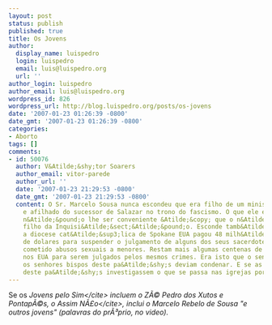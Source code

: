 ```yaml
---
layout: post
status: publish
published: true
title: Os Jovens
author:
  display_name: luispedro
  login: luispedro
  email: luis@luispedro.org
  url: ''
author_login: luispedro
author_email: luis@luispedro.org
wordpress_id: 826
wordpress_url: http://blog.luispedro.org/posts/os-jovens
date: '2007-01-23 01:26:39 -0800'
date_gmt: '2007-01-23 01:26:39 -0800'
categories:
- Aborto
tags: []
comments:
- id: 50076
  author: V&Atilde;&shy;tor Soarers
  author_email: vitor-parede
  author_url: ''
  date: '2007-01-23 21:29:53 -0800'
  date_gmt: '2007-01-23 21:29:53 -0800'
  content: O Sr. Marcelo Sousa nunca escondeu que era filho de um ministro de Salazar
    e afilhado do sucessor de Salazar no trono do fascismo. O que ele esconde por
    n&Atilde;&pound;o lhe ser conveniente &Atilde;&copy; que o n&Atilde;&pound;o &Atilde;&copy;
    filho da Inquisi&Atilde;&sect;&Atilde;&pound;o. Esconde tamb&Atilde;&copy;m que
    a diocese cat&Atilde;&sup3;lica de Spokane EUA pagou 48 milh&Atilde;&micro;es
    de dolares para suspender o julgamento de alguns dos seus sacerdotes que ter&Atilde;&pound;o
    cometido abusos sexuais a menores. Restam mais algumas centenas de sacerdotes
    nos EUA para serem julgados pelos mesmos crimes. Era isto que o senhor Sousa e
    os senhores bispos deste pa&Atilde;&shy;s deviam condenar. E se as autoridades
    deste pa&Atilde;&shy;s investigassem o que se passa nas igrejas portuguesas?
---
```

<p>Se os <cite>Jovens pelo Sim<&#47;cite> incluem o Z&Atilde;&copy; Pedro dos Xutos e Pontap&Atilde;&copy;s, o <cite>Assim N&Atilde;&pound;o<&#47;cite>, inclui o Marcelo Rebelo de Sousa "e outros jovens" (palavras do pr&Atilde;&sup3;prio, no video).</p>
